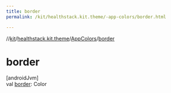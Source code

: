 ```yaml
---
title: border
permalink: /kit/healthstack.kit.theme/-app-colors/border.html

---
```

//[kit](../../../index.html)/[healthstack.kit.theme](../index.html)/[AppColors](index.html)/[border](border.html)



# border



[androidJvm]\
val [border](border.html): Color




